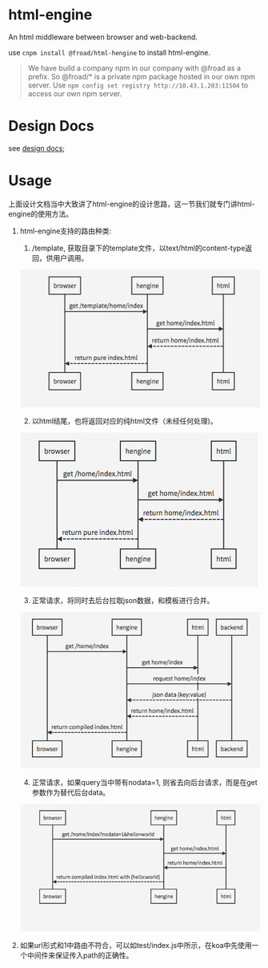 # html-engine
An html middleware between browser and web-backend.

use `cnpm install @froad/html-hengine` to install html-engine.

> We have build a company npm in our company with @froad as a prefix. So @froad/* is a private npm package hosted in
our own npm server.
Use `npm config set registry http://10.43.1.203:11504` to access our own npm server.

# Design Docs
see [design docs](DESIGN.md);

# Usage
上面设计文档当中大致讲了html-engine的设计思路，这一节我们就专门讲html-engine的使用方法。

1. html-engine支持的路由种类:
    1) /template, 获取目录下的template文件，以text/html的content-type返回，供用户调用。

    ![templateSequence](images/templateSequence.png?raw=true)

    2) 以html结尾，也将返回对应的纯html文件（未经任何处理)。

    ![htmlSequence](images/htmlSequence.png?raw=true)

    3) 正常请求，将同时去后台拉取json数据，和模板进行合并。

    ![normalSequence](images/normalSequence.png?raw=true)

    4) 正常请求，如果query当中带有nodata=1, 则省去向后台请求，而是在get参数作为替代后台data。

    ![nodataSequence](images/nodataSequence.png?raw=true)

2. 如果url形式和1中路由不符合，可以如test/index.js中所示，在koa中先使用一个中间件来保证传入path的正确性。

